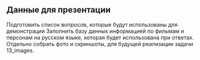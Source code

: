 ## Данные для презентации

Подготовить список вопросов, которые будут использованы для демонстрации
Заполнить базу данных информацией по фильмам и персонам на русском языке, которая будет использована при ответах. Отдельно собрать фото и скриншоты, для будущей реализации задачи 13_images.
